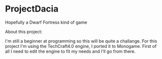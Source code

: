 # ProjectDacia
Hopefully a Dwarf Fortress kind of game


About this project:

I'm still a beginner at programming so this will be quite a challange. For this project I'm using the TechCraft4.0 engine, I ported it to Monogame. First of all I need to edit the engine to fit my needs and I'll go from there. 
